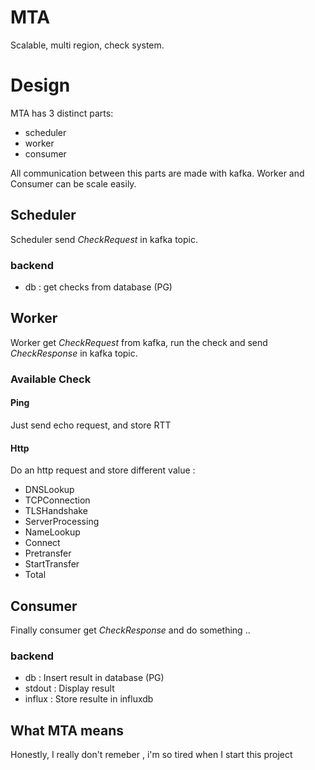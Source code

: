 MTA
===
Scalable, multi region, check system.

# Design
MTA has 3 distinct parts:
- scheduler
- worker
- consumer

All communication between this parts are made with kafka.
Worker and Consumer can be scale easily.

## Scheduler
 Scheduler send *CheckRequest* in kafka topic.
 
### backend
- db : get checks from database (PG)

## Worker
Worker get *CheckRequest* from kafka, run the
 check and send *CheckResponse* in kafka topic.
 
### Available Check

#### Ping
Just send echo request, and store RTT

#### Http
Do an http request and store different value :
- DNSLookup
- TCPConnection
- TLSHandshake
- ServerProcessing
- NameLookup
- Connect
- Pretransfer
- StartTransfer
- Total
 
## Consumer
Finally consumer get *CheckResponse* and do something ..
 
### backend
- db : Insert result in database (PG)
- stdout : Display result
- influx : Store resulte in influxdb

## What MTA means

Honestly, I really don't remeber , i'm so tired when I start this project 
